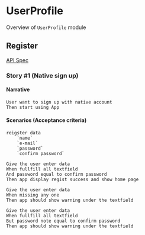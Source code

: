 # UserProfile

Overview of `UserProfile` module

## Register

[API Spec](https://hackmd.io/WxhgTz7oSyKbgEYcpkUtKw#101-Register)

### Story #1 (Native sign up)

#### Narrative

```
User want to sign up with native account
Then start using App
```

#### Scenarios (Acceptance criteria)

```
reigster data
    `name`
    `e-mail`
    `password`
    `confirm password`

Give the user enter data
When fullfill all textfield
And password equal to confirm password
Then app display regist success and show home page

Give the user enter data
When missing any one
Then app should show warning under the textfield

Give the user enter data
When fullfill all textfield
But password note equal to confirm password
Then app should show warning under the textfield
```